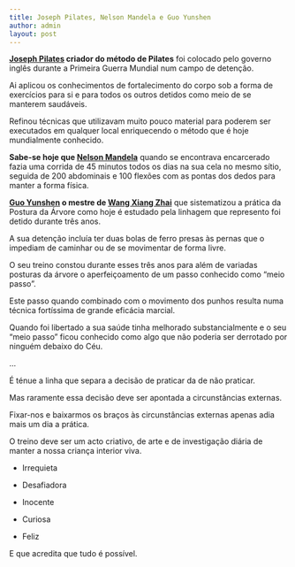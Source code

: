 ```yaml
---
title: Joseph Pilates, Nelson Mandela e Guo Yunshen
author: admin
layout: post
---
```

**<a href="http://en.wikipedia.org/wiki/Joseph_Pilates" target="_blank">Joseph Pilates</a> criador do método de Pilates** foi colocado pelo governo inglês durante a Primeira Guerra Mundial num campo de detenção.

Ai aplicou os conhecimentos de fortalecimento do corpo sob a forma de exercícios para si e para todos os outros detidos como meio de se manterem saudáveis.

Refinou técnicas que utilizavam muito pouco material para poderem ser executados em qualquer local enriquecendo o método que é hoje mundialmente conhecido.

**Sabe-se hoje que <a href="http://www.vivocoaching.com/2012/07/19/leadership-lessons-nelson-mandela/" target="_blank">Nelson Mandela</a>** quando se encontrava encarcerado fazia uma corrida de 45 minutos todos os dias na sua cela no mesmo sítio, seguida de 200 abdominais e 100 flexões com as pontas dos dedos para manter a forma física.

**<a href="http://en.wikipedia.org/wiki/Guo_Yunshen" target="_blank">Guo Yunshen</a> o mestre de <a href="http://en.wikipedia.org/wiki/Wang_Xiangzhai" target="_blank">Wang Xiang Zhai</a>** que sistematizou a prática da Postura da Árvore como hoje é estudado pela linhagem que represento foi detido durante três anos.

A sua detenção incluía ter duas bolas de ferro presas às pernas que o impediam de caminhar ou de se movimentar de forma livre.

O seu treino constou durante esses três anos para além de variadas posturas da árvore o aperfeiçoamento de um passo conhecido como &#8220;meio passo&#8221;.

Este passo quando combinado com o movimento dos punhos resulta numa técnica fortíssima de grande eficácia marcial.

Quando foi libertado a sua saúde tinha melhorado substancialmente e o seu &#8220;meio passo&#8221; ficou conhecido como algo que não poderia ser derrotado por ninguém debaixo do Céu.

&#8230;

É ténue a linha que separa a decisão de praticar da de não praticar.

Mas raramente essa decisão deve ser apontada a circunstâncias externas.

Fixar-nos e baixarmos os braços às circunstâncias externas apenas adia mais um dia a prática.

O treino deve ser um acto criativo, de arte e de investigação diária de manter a nossa criança interior viva.

* Irrequieta

* Desafiadora

* Inocente

* Curiosa

* Feliz

E que acredita que tudo é possível.